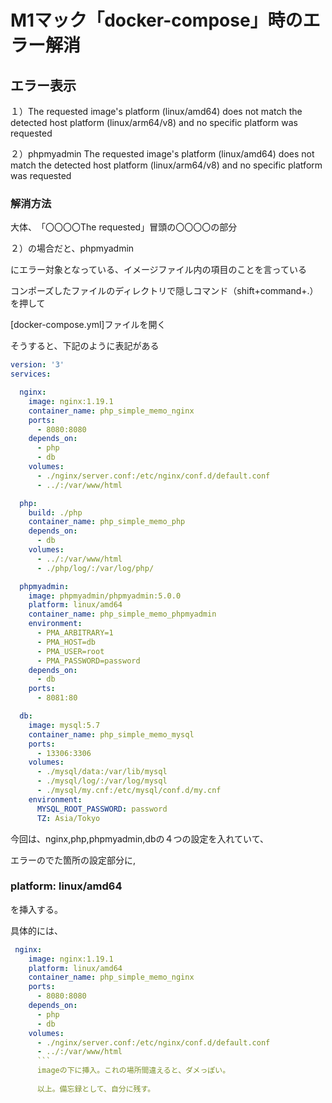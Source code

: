 # M1マック「docker-compose」時のエラー解消

## エラー表示
１）The requested image's platform (linux/amd64) does not match the detected host platform (linux/arm64/v8) and no specific platform was requested   

２）phpmyadmin The requested image's platform (linux/amd64) does not match the detected host platform (linux/arm64/v8) and no specific platform was requested

### 解消方法

大体、　「〇〇〇〇The requested」冒頭の〇〇〇〇の部分

２）の場合だと、phpmyadmin

にエラー対象となっている、イメージファイル内の項目のことを言っている

コンポーズしたファイルのディレクトリで隠しコマンド（shift+command+.）を押して

[docker-compose.yml]ファイルを開く

そうすると、下記のように表記がある
```yml
version: '3'
services:

  nginx:
    image: nginx:1.19.1
    container_name: php_simple_memo_nginx
    ports:
      - 8080:8080
    depends_on:
      - php
      - db
    volumes:
      - ./nginx/server.conf:/etc/nginx/conf.d/default.conf
      - ../:/var/www/html

  php:
    build: ./php
    container_name: php_simple_memo_php
    depends_on:
      - db
    volumes:
      - ../:/var/www/html
      - ./php/log/:/var/log/php/

  phpmyadmin:
    image: phpmyadmin/phpmyadmin:5.0.0
    platform: linux/amd64
    container_name: php_simple_memo_phpmyadmin
    environment:
      - PMA_ARBITRARY=1
      - PMA_HOST=db
      - PMA_USER=root
      - PMA_PASSWORD=password
    depends_on:
      - db
    ports:
      - 8081:80

  db:
    image: mysql:5.7
    container_name: php_simple_memo_mysql
    ports:
      - 13306:3306
    volumes:
      - ./mysql/data:/var/lib/mysql
      - ./mysql/log/:/var/log/mysql
      - ./mysql/my.cnf:/etc/mysql/conf.d/my.cnf
    environment:
      MYSQL_ROOT_PASSWORD: password
      TZ: Asia/Tokyo

```
今回は、nginx,php,phpmyadmin,dbの４つの設定を入れていて、

エラーのでた箇所の設定部分に,

### platform: linux/amd64
を挿入する。

具体的には、

```yml
 nginx:
    image: nginx:1.19.1
    platform: linux/amd64
    container_name: php_simple_memo_nginx
    ports:
      - 8080:8080
    depends_on:
      - php
      - db
    volumes:
      - ./nginx/server.conf:/etc/nginx/conf.d/default.conf
      - ../:/var/www/html
      ```
      imageの下に挿入。これの場所間違えると、ダメっぽい。
      
      以上。備忘録として、自分に残す。
